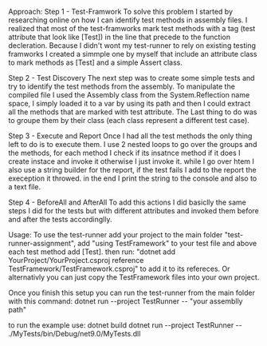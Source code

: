 Approach:
Step 1 - Test-Framwork
To solve this problem I started by researching online on how I can identify test methods in assembly files. I realized that most of the test-framworks mark test methods with a tag (test attribute that look like [Test]) in the line that precede to the function decleration. Because I didn't wont my test-runner to rely on existing testing framworks I created a simmple one by myself that include an 
attribute class to mark methods as [Test] and a simple Assert class.

Step 2 - Test Discovery
The next step was to create some simple tests and try to identify the test methods from the assembly.
To manipulate the compiled file I used the Assembly class from the System.Reflection name space, I simply loaded it to a var by using its path and then I could extract all the methods that are marked with test attribute. The Last thing to do was to groupe them by their class (each class represent a different test case).

Step 3 - Execute and Report
Once I had all the test methods the only thing left to do is to execute them. I use 2 nested loops
to go over the groups and the methods, for each method I check if its insatnce method if it does I create instace and invoke it otherwise I just invoke it. while I go over htem I also use a string builder for the report, if the test fails I add to the report the exeception it throwed. in the end I print the string to the console and also to a text file.

Step 4 - BeforeAll and AfterAll
To add this actions I did basiclly the same steps I did for the tests but with different attributes
and invoked them before and after the tests accordinglly. 

Usage:
To use the test-runner add your project to the main folder "test-runner-assignment", add 
"using TestFramework" to your test file and above each test method add [Test].
then run:
"dotnet add YourProject/YourProject.csproj reference TestFramework/TestFramework.csproj" to add it to its refereces.
Or alternativly you can just copy the TestFramework files into your own project.

Once you finish this setup you can run the test-runner from the main folder with this command: 
dotnet run --project TestRunner -- "your assemblly path"

to run the example use:
dotnet build
dotnet run --project TestRunner -- ./MyTests/bin/Debug/net9.0/MyTests.dll

